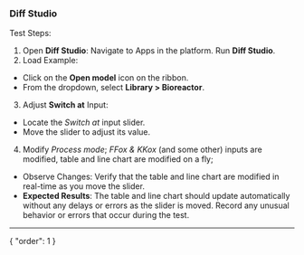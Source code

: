 ### Diff Studio
Test Steps:

1. Open **Diff Studio**: Navigate to Apps in the platform. Run **Diff Studio**.
2. Load Example:
* Click on the **Open model** icon on the ribbon.
* From the dropdown, select **Library > Bioreactor**.
3. Adjust **Switch at** Input:
* Locate the *Switch at* input slider.
* Move the slider to adjust its value.
4. Modify *Process mode*; *FFox & KKox* (and some other) inputs are modified, table and line chart are modified on a fly;
* Observe Changes: Verify that the table and line chart are modified in real-time as you move the slider.
* **Expected Results**: The table and line chart should update automatically without any delays or errors as the slider is moved. Record any unusual behavior or errors that occur during the test.

---
{
  "order": 1
}